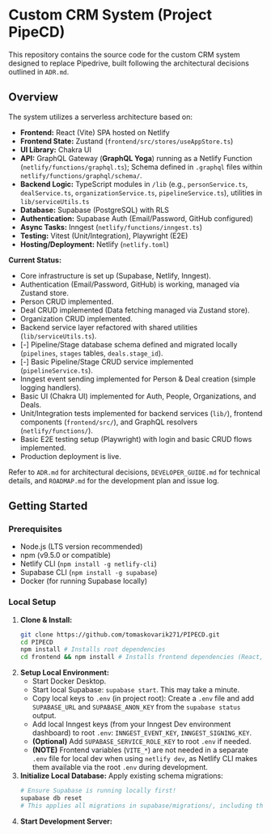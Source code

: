# Custom CRM System (Project PipeCD)

This repository contains the source code for the custom CRM system designed to replace Pipedrive, built following the architectural decisions outlined in `ADR.md`.

## Overview

The system utilizes a serverless architecture based on:

*   **Frontend:** React (Vite) SPA hosted on Netlify
*   **Frontend State:** Zustand (`frontend/src/stores/useAppStore.ts`)
*   **UI Library:** Chakra UI
*   **API:** GraphQL Gateway (**GraphQL Yoga**) running as a Netlify Function (`netlify/functions/graphql.ts`); Schema defined in `.graphql` files within `netlify/functions/graphql/schema/`.
*   **Backend Logic:** TypeScript modules in `/lib` (e.g., `personService.ts`, `dealService.ts`, `organizationService.ts`, `pipelineService.ts`), utilities in `lib/serviceUtils.ts`
*   **Database:** Supabase (PostgreSQL) with RLS
*   **Authentication:** Supabase Auth (Email/Password, GitHub configured)
*   **Async Tasks:** Inngest (`netlify/functions/inngest.ts`)
*   **Testing:** Vitest (Unit/Integration), Playwright (E2E)
*   **Hosting/Deployment:** Netlify (`netlify.toml`)

**Current Status:**
*   Core infrastructure is set up (Supabase, Netlify, Inngest).
*   Authentication (Email/Password, GitHub) is working, managed via Zustand store.
*   Person CRUD implemented.
*   Deal CRUD implemented (Data fetching managed via Zustand store).
*   Organization CRUD implemented.
*   Backend service layer refactored with shared utilities (`lib/serviceUtils.ts`).
*   [-] Pipeline/Stage database schema defined and migrated locally (`pipelines`, `stages` tables, `deals.stage_id`).
*   [-] Basic Pipeline/Stage CRUD service implemented (`pipelineService.ts`).
*   Inngest event sending implemented for Person & Deal creation (simple logging handlers).
*   Basic UI (Chakra UI) implemented for Auth, People, Organizations, and Deals.
*   Unit/Integration tests implemented for backend services (`lib/`), frontend components (`frontend/src/`), and GraphQL resolvers (`netlify/functions/`).
*   Basic E2E testing setup (Playwright) with login and basic CRUD flows implemented.
*   Production deployment is live.

Refer to `ADR.md` for architectural decisions, `DEVELOPER_GUIDE.md` for technical details, and `ROADMAP.md` for the development plan and issue log.

## Getting Started

### Prerequisites

*   Node.js (LTS version recommended)
*   npm (v9.5.0 or compatible)
*   Netlify CLI (`npm install -g netlify-cli`)
*   Supabase CLI (`npm install -g supabase`)
*   Docker (for running Supabase locally)

### Local Setup

1.  **Clone & Install:**
    ```bash
    git clone https://github.com/tomaskovarik271/PIPECD.git
    cd PIPECD
    npm install # Installs root dependencies
    cd frontend && npm install # Installs frontend dependencies (React, Zustand, etc.)
    ```
2.  **Setup Local Environment:**
    *   Start Docker Desktop.
    *   Start local Supabase: `supabase start`. This may take a minute.
    *   Copy local keys to `.env` (in project root): Create a `.env` file and add `SUPABASE_URL` and `SUPABASE_ANON_KEY` from the `supabase status` output.
    *   Add local Inngest keys (from your Inngest Dev environment dashboard) to root `.env`: `INNGEST_EVENT_KEY`, `INNGEST_SIGNING_KEY`.
    *   **(Optional)** Add `SUPABASE_SERVICE_ROLE_KEY` to root `.env` if needed.
    *   **(NOTE)** Frontend variables (`VITE_*`) are not needed in a separate `.env` file for local dev when using `netlify dev`, as Netlify CLI makes them available via the root `.env` during development.
3.  **Initialize Local Database:** Apply existing schema migrations:
    ```bash
    # Ensure Supabase is running locally first!
    supabase db reset
    # This applies all migrations in supabase/migrations/, including the one for pipelines/stages.
    ```
4.  **Start Development Server:**
    ```